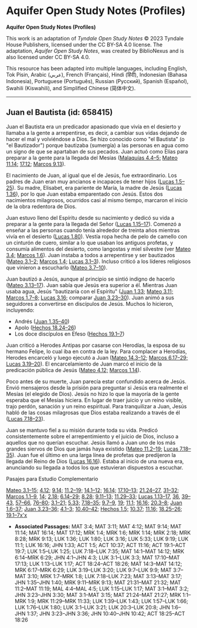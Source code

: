 # Aquifer Open Study Notes (Profiles)

**Aquifer Open Study Notes (Profiles)**

This work is an adaptation of *Tyndale Open Study Notes* © 2023 Tyndale House Publishers, licensed under the CC BY\-SA 4\.0 license. The adaptation, *Aquifer Open Study Notes*, was created by BiblioNexus and is also licensed under CC BY\-SA 4\.0\.

This resource has been adapted into multiple languages, including English, Tok Pisin, Arabic (عربي), French (Français), Hindi (हिंदी), Indonesian (Bahasa Indonesia), Portuguese (Português), Russian (Русский), Spanish (Español), Swahili (Kiswahili), and Simplified Chinese (简体中文).



--------------------------------

## Juan el Bautista (id: 658415)

Juan el Bautista era un predicador apasionado que vivía en el desierto y llamaba a la gente a arrepentirse, es decir, a cambiar sus vidas dejando de hacer el mal y volviéndose a Dios. Se hizo conocido como "el Bautista" (o "el Bautizador") porque bautizaba (sumergía) a las personas en agua como un signo de que se apartaban de sus pecados. Juan actuó como Elías para preparar a la gente para la llegada del Mesías ([Malaquías 4\.4–5;](https://ref.ly/Mal4:4-Mal4:5) [Mateo 11\.14;](https://ref.ly/Matt11:14) [17\.12](https://ref.ly/Matt17:12); [Marcos 9\.13](https://ref.ly/Mark9:13)).

El nacimiento de Juan, al igual que el de Jesús, fue extraordinario. Los padres de Juan eran muy ancianos e incapaces de tener hijos ([Lucas 1\.5–25](https://ref.ly/Luke1:5-Luke1:25)). Su madre, Elisabet, era pariente de María, la madre de Jesús ([Lucas 1\.36](https://ref.ly/Luke1:36)), por lo que Juan estaba emparentado con Jesús. Estos dos nacimientos milagrosos, ocurridos casi al mismo tiempo, marcaron el inicio de la obra redentora de Dios.

Juan estuvo lleno del Espíritu desde su nacimiento y dedicó su vida a preparar a la gente para la llegada del Señor ([Lucas 1\.15–17](https://ref.ly/Luke1:15-Luke1:17)). Comenzó a enseñar a las personas cuando tenía alrededor de treinta años mientras vivía en el desierto ([Lucas 1\.80](https://ref.ly/Luke1:80)). Vestía ropa hecha de pelo de camello con un cinturón de cuero, similar a lo que usaban los antiguos profetas, y consumía alimentos del desierto, como langostas y miel silvestre (ver [Mateo 3\.4;](https://ref.ly/Matt3:4) [Marcos 1\.6](https://ref.ly/Mark1:6)). Juan instaba a todos a arrepentirse y ser bautizados ([Mateo 3\.1–2;](https://ref.ly/Matt3:1-Matt3:2) [Marcos 1\.4;](https://ref.ly/Mark1:4) [Lucas 3\.1–3](https://ref.ly/Luke3:1-Luke3:3)). Incluso criticó a los líderes religiosos que vinieron a escucharlo ([Mateo 3\.7–10](https://ref.ly/Matt3:7-Matt3:10)).

Juan bautizó a Jesús, aunque al principio se sintió indigno de hacerlo ([Mateo 3\.13–17](https://ref.ly/Matt3:13-Matt3:17)). Juan sabía que Jesús era superior a él. Mientras Juan usaba agua, Jesús "bautizaría con el Espíritu" ([Juan 1\.33;](https://ref.ly/John1:33) [Mateo 3\.11;](https://ref.ly/Matt3:11) [Marcos 1\.7–8;](https://ref.ly/Mark1:7-Mark1:8) [Lucas 3\.16;](https://ref.ly/Luke3:16) comparar [Juan 3\.23–30](https://ref.ly/John3:23-John3:30)). Juan animó a sus seguidores a convertirse en discípulos de Jesús. Muchos lo hicieron, incluyendo:

* Andrés ([Juan 1\.35–40](https://ref.ly/John1:35-John1:40))
* Apolo ([Hechos 18\.24–26](https://ref.ly/Acts18:24-Acts18:26))
* Los doce discípulos en Efeso ([Hechos 19\.1–7](https://ref.ly/Acts19:1-Acts19:7))

Juan criticó a Herodes Antipas por casarse con Herodías, la esposa de su hermano Felipe, lo cual iba en contra de la ley. Para complacer a Herodías, Herodes encarceló y luego ejecutó a Juan ([Mateo 14\.3–12](https://ref.ly/Matt14:3-Matt14:12); [Marcos 6\.17–29;](https://ref.ly/Mark6:17-Mark6:29) [Lucas 3\.19–20](https://ref.ly/Luke3:19-Luke3:20)). El encarcelamiento de Juan marcó el inicio de la predicación pública de Jesús ([Mateo 4\.12;](https://ref.ly/Matt4:12) [Marcos 1\.14](https://ref.ly/Mark1:14)).

Poco antes de su muerte, Juan parecía estar confundido acerca de Jesús. Envió mensajeros desde la prisión para preguntar si Jesús era realmente el Mesías (el elegido de Dios). Jesús no hizo lo que la mayoría de la gente esperaba que el Mesías hiciera. En lugar de traer juicio y un reino visible, trajo perdón, sanación y un reino espiritual. Para tranquilizar a Juan, Jesús habló de las cosas milagrosas que Dios estaba realizando a través de él ([Lucas 7\.18–23](https://ref.ly/Luke7:18-Luke7:23)).

Juan se mantuvo fiel a su misión durante toda su vida. Predicó consistentemente sobre el arrepentimiento y el juicio de Dios, incluso a aquellos que no querían escuchar. Jesús llamó a Juan uno de los más grandes siervos de Dios que jamás haya existido ([Mateo 11\.2–19;](https://ref.ly/Matt11:2-Matt11:19) [Lucas 7\.18–35](https://ref.ly/Luke7:18-Luke7:35)). Juan fue el último en una larga línea de profetas que predijeron la llegada del Reino de Dios ([Lucas 16\.16](https://ref.ly/Luke16:16)). Estaba al inicio de una nueva era, anunciando su llegada a todos los que estuvieran dispuestos a escuchar.

Pasajes para Estudio Complementario

[Mateo 3\.1–15;](https://ref.ly/Matt3:1-Matt3:15) [4\.12;](https://ref.ly/Matt4:12) [9\.14;](https://ref.ly/Matt9:14) [11\.2–19;](https://ref.ly/Matt11:2-Matt11:19) [14\.1–12;](https://ref.ly/Matt14:1-Matt14:12) [16\.14;](https://ref.ly/Matt16:14) [17\.10–13;](https://ref.ly/Matt17:10-Matt17:13) [21\.24–27](https://ref.ly/Matt21:24-Matt21:27), [31–32](https://ref.ly/Matt21:31-Matt21:32); [Marcos 1\.1–9](https://ref.ly/Mark1:1-Mark1:9), [14;](https://ref.ly/Mark1:14) [2\.18;](https://ref.ly/Mark2:18) [6\.14–29;](https://ref.ly/Mark6:14-Mark6:29) [8\.28;](https://ref.ly/Mark8:28) [9\.11–13;](https://ref.ly/Mark9:11-Mark9:13) [11\.29–33](https://ref.ly/Mark11:29-Mark11:33); [Lucas 1\.13–17](https://ref.ly/Luke1:13-Luke1:17), [36](https://ref.ly/Luke1:36), [39–43](https://ref.ly/Luke1:39-Luke1:43), [57–66](https://ref.ly/Luke1:57-Luke1:66), [76–80](https://ref.ly/Luke1:76-Luke1:80); [3\.1–21;](https://ref.ly/Luke3:1-Luke3:21) [5\.33;](https://ref.ly/Luke5:33) [7\.18–35;](https://ref.ly/Luke7:18-Luke7:35) [9\.7–9](https://ref.ly/Luke9:7-Luke9:9), [19](https://ref.ly/Luke9:19); [11\.1;](https://ref.ly/Luke11:1) [16\.16;](https://ref.ly/Luke16:16) [20\.3–8](https://ref.ly/Luke20:3-Luke20:8); [Juan 1\.6–37;](https://ref.ly/John1:6-John1:37) [Juan 3\.23–36;](https://ref.ly/John3:23-John3:36) [4\.1–3;](https://ref.ly/John4:1-John4:3) [10\.40–42](https://ref.ly/John10:40-John10:42); [Hechos 1\.5;](https://ref.ly/Acts1:5) [10\.37;](https://ref.ly/Acts10:37) [11\.16;](https://ref.ly/Acts11:16) [18\.25–26](https://ref.ly/Acts18:25-Acts18:26); [19\.1–7x'x](https://ref.ly/Acts19:1-Acts19:7)

* **Associated Passages:** MAT 3:4; MAT 3:11; MAT 4:12; MAT 9:14; MAT 11:14; MAT 16:14; MAT 17:12; MRK 1:4; MRK 1:6; MRK 1:14; MRK 2:18; MRK 8:28; MRK 9:13; LUK 1:36; LUK 1:80; LUK 3:16; LUK 5:33; LUK 9:19; LUK 11:1; LUK 16:16; JHN 1:33; ACT 1:5; ACT 10:37; ACT 11:16; ACT 19:1–ACT 19:7; LUK 1:5–LUK 1:25; LUK 7:18–LUK 7:35; MAT 14:1–MAT 14:12; MRK 6:14–MRK 6:29; JHN 4:1–JHN 4:3; LUK 3:1–LUK 3:3; MAT 17:10–MAT 17:13; LUK 1:13–LUK 1:17; ACT 18:24–ACT 18:26; MAT 14:3–MAT 14:12; MRK 6:17–MRK 6:29; LUK 3:19–LUK 3:20; LUK 9:7–LUK 9:9; MAT 3:7–MAT 3:10; MRK 1:7–MRK 1:8; LUK 7:18–LUK 7:23; MAT 3:13–MAT 3:17; JHN 1:35–JHN 1:40; MRK 9:11–MRK 9:13; MAT 21:31–MAT 21:32; MAT 11:2–MAT 11:19; MAL 4:4–MAL 4:5; LUK 1:15–LUK 1:17; MAT 3:1–MAT 3:2; JHN 3:23–JHN 3:30; MAT 3:1–MAT 3:15; MAT 21:24–MAT 21:27; MRK 1:1–MRK 1:9; MRK 11:29–MRK 11:33; LUK 1:39–LUK 1:43; LUK 1:57–LUK 1:66; LUK 1:76–LUK 1:80; LUK 3:1–LUK 3:21; LUK 20:3–LUK 20:8; JHN 1:6–JHN 1:37; JHN 3:23–JHN 3:36; JHN 10:40–JHN 10:42; ACT 18:25–ACT 18:26

